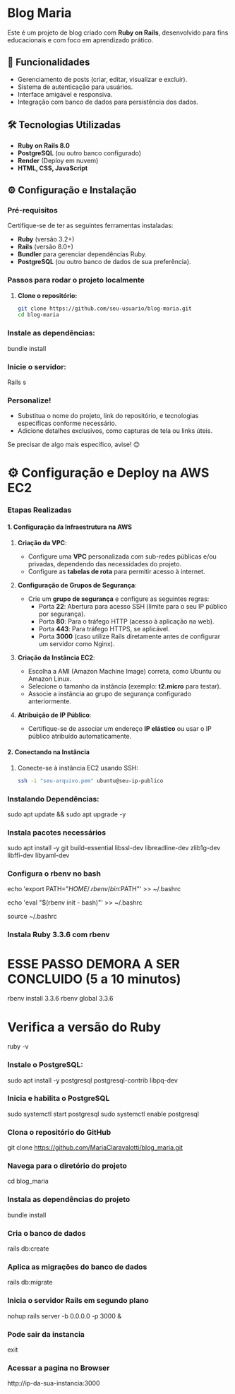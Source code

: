 # Blog Maria

Este é um projeto de blog criado com **Ruby on Rails**, desenvolvido para fins educacionais e com foco em aprendizado prático.

## 🚀 Funcionalidades

- Gerenciamento de posts (criar, editar, visualizar e excluir).
- Sistema de autenticação para usuários.
- Interface amigável e responsiva.
- Integração com banco de dados para persistência dos dados.

## 🛠️ Tecnologias Utilizadas

- **Ruby on Rails 8.0**
- **PostgreSQL** (ou outro banco configurado)
- **Render** (Deploy em nuvem)
- **HTML, CSS, JavaScript**

## ⚙️ Configuração e Instalação

### Pré-requisitos
Certifique-se de ter as seguintes ferramentas instaladas:
- **Ruby** (versão 3.2+)
- **Rails** (versão 8.0+)
- **Bundler** para gerenciar dependências Ruby.
- **PostgreSQL** (ou outro banco de dados de sua preferência).

### Passos para rodar o projeto localmente

1. **Clone o repositório:**
   ```bash
   git clone https://github.com/seu-usuario/blog-maria.git
   cd blog-maria
### Instale as dependências:
bundle install

### Inicie o servidor:
Rails s


### **Personalize!**
- Substitua o nome do projeto, link do repositório, e tecnologias específicas conforme necessário.
- Adicione detalhes exclusivos, como capturas de tela ou links úteis.

Se precisar de algo mais específico, avise! 😊


# ⚙️ Configuração e Deploy na AWS EC2

### Etapas Realizadas

#### 1. Configuração da Infraestrutura na AWS

1. **Criação da VPC**:
   - Configure uma **VPC** personalizada com sub-redes públicas e/ou privadas, dependendo das necessidades do projeto.
   - Configure as **tabelas de rota** para permitir acesso à internet.

2. **Configuração de Grupos de Segurança**:
   - Crie um **grupo de segurança** e configure as seguintes regras:
     - Porta **22**: Abertura para acesso SSH (limite para o seu IP público por segurança).
     - Porta **80**: Para o tráfego HTTP (acesso à aplicação na web).
     - Porta **443**: Para tráfego HTTPS, se aplicável.
     - Porta **3000** (caso utilize Rails diretamente antes de configurar um servidor como Nginx).

3. **Criação da Instância EC2**:
   - Escolha a AMI (Amazon Machine Image) correta, como Ubuntu ou Amazon Linux.
   - Selecione o tamanho da instância (exemplo: **t2.micro** para testar).
   - Associe a instância ao grupo de segurança configurado anteriormente.

4. **Atribuição de IP Público**:
   - Certifique-se de associar um endereço **IP elástico** ou usar o IP público atribuído automaticamente.

#### 2. Conectando na Instância

1. Conecte-se à instância EC2 usando SSH:
   ```bash
   ssh -i "seu-arquivo.pem" ubuntu@seu-ip-publico

### Instalando Dependências:
sudo apt update && sudo apt upgrade -y

### Instala pacotes necessários
sudo apt install -y git build-essential libssl-dev libreadline-dev zlib1g-dev libffi-dev libyaml-dev

### Configura o rbenv no bash
echo 'export PATH="$HOME/.rbenv/bin:$PATH"' >> ~/.bashrc

echo 'eval "$(rbenv init - bash)"' >> ~/.bashrc

source ~/.bashrc

### Instala Ruby 3.3.6 com rbenv
# ESSE PASSO DEMORA A SER CONCLUIDO (5 a 10 minutos)
rbenv install 3.3.6
rbenv global 3.3.6

# Verifica a versão do Ruby
ruby -v

### Instale o PostgreSQL:
sudo apt install -y postgresql postgresql-contrib libpq-dev

### Inicia e habilita o PostgreSQL
sudo systemctl start postgresql
sudo systemctl enable postgresql

### Clona o repositório do GitHub
git clone https://github.com/MariaClaravalotti/blog_maria.git

### Navega para o diretório do projeto
cd blog_maria

### Instala as dependências do projeto
bundle install

### Cria o banco de dados
rails db:create

### Aplica as migrações do banco de dados
rails db:migrate

### Inicia o servidor Rails em segundo plano
nohup rails server -b 0.0.0.0 -p 3000 &

### Pode sair da instancia
exit

### Acessar a pagina no Browser
http://ip-da-sua-instancia:3000
